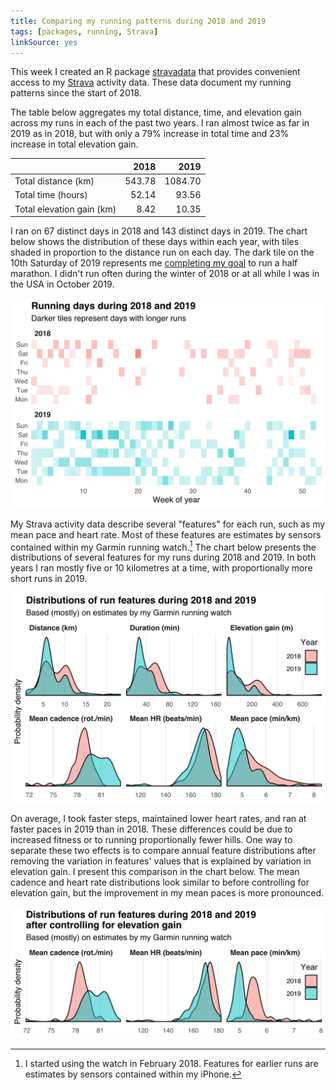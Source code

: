 ```yaml
---
title: Comparing my running patterns during 2018 and 2019
tags: [packages, running, Strava]
linkSource: yes
---
```


This week I created an R package [stravadata](https://github.com/bldavies/stravadata/) that provides convenient access to my [Strava](https://www.strava.com/) activity data.
These data document my running patterns since the start of 2018.

The table below aggregates my total distance, time, and elevation gain across my runs in each of the past two years.
I ran almost twice as far in 2019 as in 2018, but with only a 79% increase in total time and 23% increase in total elevation gain.

|                          |   2018|    2019|
|:-------------------------|------:|-------:|
|Total distance (km)       | 543.78| 1084.70|
|Total time (hours)        |  52.14|   93.56|
|Total elevation gain (km) |   8.42|   10.35|

I ran on 67 distinct days in 2018 and 143 distinct days in 2019.
The chart below shows the distribution of these days within each year, with tiles shaded in proportion to the distance run on each day.
The dark tile on the 10th Saturday of 2019 represents me [completing my goal](/blog/goals-2019-update/) to run a half marathon.
I didn't run often during the winter of 2018 or at all while I was in the USA in October 2019.

![](figures/calendar-1.svg)

My Strava activity data describe several "features" for each run, such as my mean pace and heart rate.
Most of these features are estimates by sensors contained within my Garmin running watch.[^most]
The chart below presents the distributions of several features for my runs during 2018 and 2019.
In both years I ran mostly five or 10 kilometres at a time, with proportionally more short runs in 2019.

[^most]: I started using the watch in February 2018. Features for earlier runs are estimates by sensors contained within my iPhone.

![](figures/features-1.svg)

On average, I took faster steps, maintained lower heart rates, and ran at faster paces in 2019 than in 2018.
These differences could be due to increased fitness or to running proportionally fewer hills.
One way to separate these two effects is to compare annual feature distributions after removing the variation in features' values that is explained by variation in elevation gain.
I present this comparison in the chart below.
The mean cadence and heart rate distributions look similar to before controlling for elevation gain, but the improvement in my mean paces is more pronounced.

![](figures/features-adjusted-1.svg)

